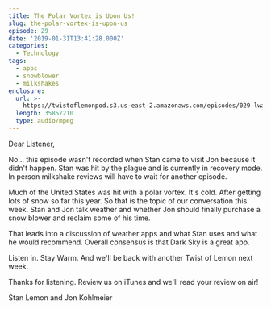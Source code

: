 ```yaml
---
title: The Polar Vortex is Upon Us!
slug: the-polar-vortex-is-upon-us
episode: 29
date: '2019-01-31T13:41:28.000Z'
categories:
  - Technology
tags:
  - apps
  - snowblower
  - milkshakes
enclosure:
  url: >-
    https://twistoflemonpod.s3.us-east-2.amazonaws.com/episodes/029-lwatol-20190131.mp3
  length: 35857210
  type: audio/mpeg
---
```


Dear Listener,

No… this episode wasn't recorded when Stan came to visit Jon because it didn't happen. Stan was hit by the plague and is currently in recovery mode. In person milkshake reviews will have to wait for another episode.

Much of the United States was hit with a polar vortex. It's cold. After getting lots of snow so far this year. So that is the topic of our conversation this week. Stan and Jon talk weather and whether Jon should finally purchase a snow blower and reclaim some of his time.

That leads into a discussion of weather apps and what Stan uses and what he would recommend. Overall consensus is that Dark Sky is a great app.

Listen in. Stay Warm. And we'll be back with another Twist of Lemon next week.

Thanks for listening. Review us on iTunes and we'll read your review on air!

Stan Lemon and Jon Kohlmeier


